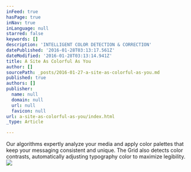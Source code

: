 ```yaml
---
inFeed: true
hasPage: true
inNav: true
inLanguage: null
starred: false
keywords: []
description: 'INTELLIGENT COLOR DETECTION & CORRECTION'
datePublished: '2016-01-28T03:13:17.561Z'
dateModified: '2016-01-28T03:13:14.941Z'
title: A Site As Colorful As You
author: []
sourcePath: _posts/2016-01-27-a-site-as-colorful-as-you.md
published: true
authors: []
publisher:
  name: null
  domain: null
  url: null
  favicon: null
url: a-site-as-colorful-as-you/index.html
_type: Article

---
```

Our algorithms expertly analyze your media and apply color palettes that keep your messaging consistent and unique. The Grid also detects color contrasts, automatically adjusting typography color to maximize legibility.
![](https://the-grid-user-content.s3-us-west-2.amazonaws.com/5c84408a-ba2f-4cce-8ab9-97dbb51865fd.jpg)